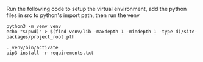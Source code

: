 Run the following code to setup the virtual environment, add the python files in src to python's
import path, then run the venv

```
python3 -m venv venv
echo "$(pwd)" > $(find venv/lib -maxdepth 1 -mindepth 1 -type d)/site-packages/project_root.pth

. venv/bin/activate
pip3 install -r requirements.txt
```
